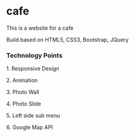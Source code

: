 # cafe
<p>This is a website for a cafe</P>

<p>Build based on HTML5, CSS3, Bootstrap, JQuery</p>

<h3>Technology Points</h3>
<p>1. Responsive Design</p>
<p>2. Animation</p>
<p>3. Photo Wall</p>
<p>4. Photo Slide</p>
<p>5. Left side sub menu</p>
<p>6. Google Map API</p>
